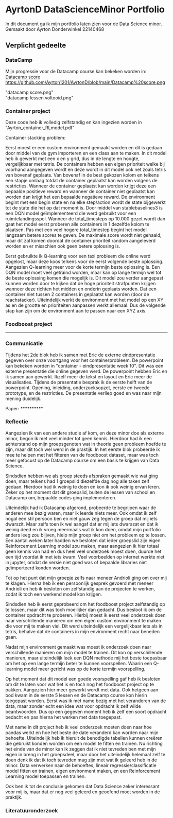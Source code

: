<h1>AyrtonD DataScienceMinor Portfolio</h1>

In dit document ga ik mijn portfolio laten zien voor de Data Science minor.
Gemaakt door Ayrton Donderwinkel 22140468

<h2>Verplicht gedeelte</h2>

<h3>DataCamp</h3>

Mijn progressie voor de Datacamp course kan bekeken worden in:
<a href="[https://github.com/username/repo/blob/branch/README.md](https://github.com/Ayrton1201/AyrtonD/blob/main/Datacamp%20score.png)">Datacamp score</a>
https://github.com/Ayrton1201/AyrtonD/blob/main/Datacamp%20score.png

"datacamp score.png"  
"datacamp lessen voltooid.png"

<h3>Container project</h3>

Deze code heb ik volledig zelfstandig en kan ingezien worden in "Ayrton_container_RLmodel.pdf"

Container stacking problem:

Eerst moest er een custom environment gemaakt worden en dit is gedaan door middel van de gym importeren en een class aan te maken.
In dit model heb ik gewerkt met een x en y grid, dus in de lengte en hoogte, vergelijkbaar met tetris. De containers hebben een eigen prioriteit welke bij voorhand aangegeven wordt en deze wordt in dit model ook net zoals tetris van bovenaf geplaats. Van bovenaf in de best gekozen kolom en telkens een stapje omlaag totdat de container geplaatst kan worden volgens de restricties. 
Wanneer de container geplaatst kan worden krijgt deze een bepaalde positieve reward en wanneer de container niet geplaatst kan worden dan krijgt het een bepaalde negatieve reward.
De environment begint met een begin state en na elke step/action wordt de state bijgewerkt tot de state die het op dat moment is.
Door middel van stablebaselines3 is een DQN model geïmplementeerd die werd gebruikt voor een ruimtelandingsspel.
Wanneer de total_timesteps op 10.000 gezet wordt dan gaat het model eerst proberen alle containers in 1 dezelfde kolom te plaatsen. Pas met een veel hogere total_timestep begint het model langzaam betere scores te geven. De maximale score wordt niet gehaald, maar dit zal komen doordat de container prioriteit random aangeleverd worden en er misschien ook geen betere oplossing is.

Eerst gebruikte ik Q-learning voor een taxi probleem die online werd opgelost, maar deze koos telkens voor de eerst volgende beste oplossing. Aangezien Q-learning meer voor de korte termijn beste oplossing is. Een DQN model moet veel getraind worden, maar kan op lange termijn wel tot de beste oplossing komen die mogelijk is.
Dit model zou verder aangepast kunnen worden door te kijken dat de hoge prioriteit strafpunten krijgen wanneer deze richten het midden en onderin geplaats worden. Dat een container niet tussen 2 containers in geplaatst kan worden (door de reachstacker). 
Uiteindelijk werkt de environment met het model op een XY as en de grootte en prioriteiten aanpassen werkt allemaal. Dus de volgende stap kan zijn om de environment aan te passen naar een XYZ axis.


<h3>Foodboost project</h3>

******

<h3>Communicatie</h3>

Tijdens het 2de blok heb ik samen met Eric de externe eindpresentatie gegeven over onze voortgang voor het containerprobleem.
De powerpoint kan bekeken worden in "container - eindpresentatie week 10".
Dit was een externe presentatie die online gegeven werd. De powerpoint hebben Eric en ik samen aan gewerkt. Ikzelf meer de tekst en layout en Eric meer de visualisaties.
Tijdens de presentatie besprak ik de eerste helft van de powerpoint. Opening, inleiding, onderzoeksopzet, eerste en tweede prototype, en de restricties.
De presentatie verliep goed en was naar mijn mening duidelijk.

Paper: **********


<h3>Reflectie</h3>

Aangezien ik van een andere studie af kom, en deze minor doe als externe minor, begon ik met veel minder tot geen kennis. Hierdoor had ik een achterstand op mijn groepsgenoten wat in theorie geen probleem hoefde te zijn, maar dit toch wel werd in de praktijk. In het eerste blok probeerde ik mee te helpen met het filteren van de foodboost dataset, maar was toch meer gefocust op de Datacamp course om een basis te krijgen van Data Science.

Sindsdien hebben we als groep steeds afspraken gemaakt wie wat ging doen, maar telkens had 1 groepslid diezelfde dag nog alle taken zelf gedaan. Hierdoor had ik weinig te doen en kon ik ook weinig ervan leren. Zeker op het moment dat dit groepslid, buiten de lessen van school en Datacamp om, bepaalde codes ging implementeren.

Uiteindelijk had ik Datacamp afgerond, probeerde te begrijpen waar de anderen mee bezig waren, maar ik leerde niets meer. Ook omdat ik zelf nogal een stil persoon ben en niet gauw zeg tegen de groep dat mij iets dwarszit. Maar zelfs toen ik wel aangaf dat er mij iets dwarszat en dat ik weinig deed en ik vroeg meermaals wat ik kon doen, omdat mijn portfolio anders leeg zou blijven, hielp mijn groep niet om het probleem op te lossen. Een aantal weken later hadden we besloten dat ieder groepslid zijn eigen Reinforcement Learning model zou maken, maar aangezien ik hier totaal geen kennis van had en dus heel veel onderzoek moest doen, duurde het een tijd voordat ik met iets kwam. Veel voorbeelden op internet werkte niet in jupyter, omdat de versie niet goed was of bepaalde libraries niet geïmporteerd konden worden.

Tot op het punt dat mijn groepje zelfs naar meneer Andrioli ging om over mij te klagen. Hierna heb ik een persoonlijk gesprek gevoerd met meneer Andrioli en heb ik besloten om zelfstandig aan de projecten te werken, zodat ik toch een werkend model kon krijgen.

Sindsdien heb ik eerst geprobeerd om het foodboost project zelfstandig op te lossen, maar dit was toch moeilijker dan gedacht. Dus besloot ik om de container opdracht te proberen. Hierbij moest ik eerst veel onderzoek doen naar verschillende manieren om een eigen custom environment te maken die voor mij te maken viel. Dit werd uiteindelijk een vergelijkbaar iets als in tetris, behalve dat de containers in mijn environment recht naar beneden gaan.

Nadat mijn environment gemaakt was moest ik onderzoek doen naar verschillende manieren om mijn model te trainen. Dit kon op verschillende manieren, maar uiteindelijk leek een DQN methode mij het beste toepasbaar om het op een lange termijn beter te kunnen voorspellen. Waarin een Q-learning model meer gericht was op de korte termijn voorspelling.

Op het moment dat dit model een goede voorspelling gaf heb ik besloten om dit te laten voor wat het is en toch nog het foodboost project op te pakken. Aangezien hier meer gewerkt wordt met data. Ook hetgeen aan bod kwam in de eerste 5 lessen en de Datacamp course kon hierin toegepast worden. Eerst was ik met name bezig met het veranderen van de data, maar zonder echt een idee wat voor opdracht ik zelf wilde beantwoorden. Dus op een gegeven moment heb ik zelf een soort opdracht bedacht en pas hierna het werken met data toegepast.

Met name in dit project heb ik veel onderzoek moeten doen naar hoe pandas werkt en hoe het beste de date veranderd kan worden naar mijn behoefte. Uiteindelijk heb ik hieruit de benodigde tabellen kunnen creëren die gebruikt konden worden om een model te fitten en trainen.
Nu richting het einde van de minor kan ik zeggen dat ik niet tevreden ben met mijn eigen in breng in het groepsdeel, maar door het uiteindelijk helemaal zelf te doen denk ik dat ik toch tevreden mag zijn met wat ik geleerd heb in de minor.
Data verwerken naar de behoeftes, lineair regressie/classificatie model fitten en trainen, eigen environment maken, en een Reinforcement Learning model toepassen en trainen.

Ook ben ik tot de conclusie gekomen dat Data Science zeker interessant voor mij is, maar dat er nog veel geleerd en geoefend moet worden in de praktijk.


<h3>Literatuuronderzoek</h3>
